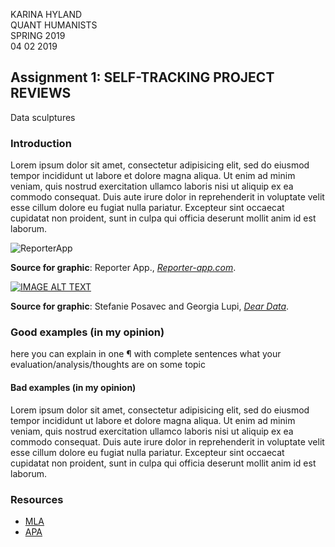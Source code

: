 KARINA HYLAND <br>
QUANT HUMANISTS <br>
SPRING 2019 <br> 
04 02 2019

## Assignment 1: SELF-TRACKING PROJECT REVIEWS
 
Data sculptures

### Introduction

Lorem ipsum dolor sit amet, consectetur adipisicing elit, sed do eiusmod
tempor incididunt ut labore et dolore magna aliqua. Ut enim ad minim veniam,
quis nostrud exercitation ullamco laboris nisi ut aliquip ex ea commodo
consequat. Duis aute irure dolor in reprehenderit in voluptate velit esse
cillum dolore eu fugiat nulla pariatur. Excepteur sint occaecat cupidatat non
proident, sunt in culpa qui officia deserunt mollit anim id est laborum.

<!-- INCLUDE IMAGES WHEN APPROPRIATE -->

![ReporterApp](http://www.reporter-app.com/assets/3xPhones_Aqua@2x-78543eb7163e7fb70b1b4f4c0c878fd2.png)

**Source for graphic**: Reporter App., [_Reporter-app.com_](http://www.reporter-app.com/).

<!-- INCLUDE VIDEOS WHEN APPROPRIATE 

[![IMAGE ALT TEXT](http://img.youtube.com/vi/YOUTUBE_VIDEO_ID_HERE/0.jpg)](http://www.youtube.com/watch?v=YOUTUBE_VIDEO_ID_HERE)

e.g.: ![](https://www.youtube.com/watch?v=iqaVe1MCTlA)
-->

[![IMAGE ALT TEXT](http://img.youtube.com/vi/iqaVe1MCTlA/0.jpg)](https://www.youtube.com/watch?v=iqaVe1MCTlA)

**Source for graphic**: Stefanie Posavec and Georgia Lupi, [_Dear Data_](https://www.youtube.com/watch?v=iqaVe1MCTlA).

### Good examples (in my opinion)

here you can explain in one ¶ with complete sentences what your evaluation/analysis/thoughts are on some topic


#### Bad examples (in my opinion)

Lorem ipsum dolor sit amet, consectetur adipisicing elit, sed do eiusmod
tempor incididunt ut labore et dolore magna aliqua. Ut enim ad minim veniam,
quis nostrud exercitation ullamco laboris nisi ut aliquip ex ea commodo
consequat. Duis aute irure dolor in reprehenderit in voluptate velit esse
cillum dolore eu fugiat nulla pariatur. Excepteur sint occaecat cupidatat non
proident, sunt in culpa qui officia deserunt mollit anim id est laborum.


### Resources

* [MLA](https://owl.english.purdue.edu/owl/resource/747/01/)
* [APA](https://owl.english.purdue.edu/owl/resource/560/01/)
